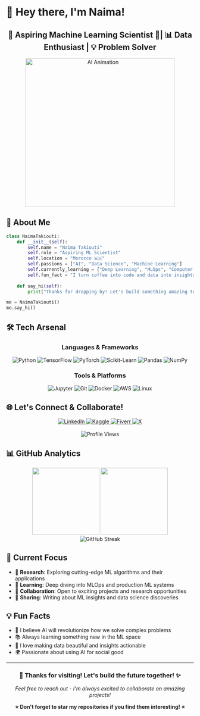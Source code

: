 # 🌟 Hey there, I'm Naima! 

<div align="center">
  <h2>🤖 Aspiring Machine Learning Scientist 🧠| 📊 Data Enthusiast | 💡 Problem Solver</h2>
  <img src="https://media3.giphy.com/media/RbDKaczqWovIugyJmW/200.gif?cid=790b7611rs7ehiume1k770z04jnkh93rx60t84i3n2wdq4rh&rid=200.gif&ct=g" alt="AI Animation" width="400" />
</div>

## 🚀 About Me

```python
class NaimaTakiouti:
    def __init__(self):
        self.name = "Naima Takiouti"
        self.role = "Aspiring ML Scientist"
        self.location = "Morocco 🇲🇦"
        self.passions = ["AI", "Data Science", "Machine Learning"]
        self.currently_learning = ["Deep Learning", "MLOps", "Computer Vision"]
        self.fun_fact = "I turn coffee into code and data into insights! ☕→💻"
    
    def say_hi(self):
        print("Thanks for dropping by! Let's build something amazing together 🌟")

me = NaimaTakiouti()
me.say_hi()
```

## 🛠️ Tech Arsenal

<div align="center">

### Languages & Frameworks
![Python](https://img.shields.io/badge/Python-3C3C3C?style=for-the-badge&logo=python&logoColor=FF6F3C)
![TensorFlow](https://img.shields.io/badge/TensorFlow-3C3C3C?style=for-the-badge&logo=tensorflow&logoColor=FF6F3C)
![PyTorch](https://img.shields.io/badge/PyTorch-3C3C3C?style=for-the-badge&logo=pytorch&logoColor=FF6F3C)
![Scikit-Learn](https://img.shields.io/badge/Scikit--Learn-3C3C3C?style=for-the-badge&logo=scikit-learn&logoColor=FF6F3C)
![Pandas](https://img.shields.io/badge/Pandas-3C3C3C?style=for-the-badge&logo=pandas&logoColor=FF6F3C)
![NumPy](https://img.shields.io/badge/NumPy-3C3C3C?style=for-the-badge&logo=numpy&logoColor=FF6F3C)

### Tools & Platforms
![Jupyter](https://img.shields.io/badge/Jupyter-3C3C3C?style=for-the-badge&logo=jupyter&logoColor=FF6F3C)
![Git](https://img.shields.io/badge/Git-3C3C3C?style=for-the-badge&logo=git&logoColor=FF6F3C)
![Docker](https://img.shields.io/badge/Docker-3C3C3C?style=for-the-badge&logo=docker&logoColor=FF6F3C)
![AWS](https://img.shields.io/badge/AWS-3C3C3C?style=for-the-badge&logo=amazonaws&logoColor=FF6F3C)
![Linux](https://img.shields.io/badge/Linux-3C3C3C?style=for-the-badge&logo=linux&logoColor=FF6F3C)

</div>

## 🌐 Let's Connect & Collaborate!

<div align="center">
  <a href="https://linkedin.com/in/naima-takiouti" target="_blank">
    <img src="https://img.shields.io/badge/LinkedIn-3C3C3C?style=for-the-badge&logo=linkedin&logoColor=FF6F3C" alt="LinkedIn"/>
  </a>
  <a href="https://kaggle.com/naimatakiouti" target="_blank">
    <img src="https://img.shields.io/badge/Kaggle-3C3C3C?style=for-the-badge&logo=kaggle&logoColor=FF6F3C" alt="Kaggle"/>
  </a>
  <a href="https://fiverr.com/your_fiverr_username" target="_blank">
    <img src="https://img.shields.io/badge/Fiverr-3C3C3C?style=for-the-badge&logo=fiverr&logoColor=FF6F3C" alt="Fiverr"/>
  </a>
  <a href="https://twitter.com/your_x_username" target="_blank">
    <img src="https://img.shields.io/badge/X-3C3C3C?style=for-the-badge&logo=x&logoColor=FF6F3C" alt="X"/>
  </a>
</div>

<br>

<div align="center">
  <img src="https://komarev.com/ghpvc/?username=naimataki&label=Profile%20Views&color=FF6F3C&style=for-the-badge" alt="Profile Views" />
</div>

## 📊 GitHub Analytics

<div align="center">
  <img height="180em" src="https://github-readme-stats.vercel.app/api?username=naimataki&show_icons=true&theme=dark&bg_color=3C3C3C&title_color=FF6F3C&text_color=FFFFFF&icon_color=FF6F3C&border_color=FF6F3C&hide_border=false"/>
  <img height="180em" src="https://github-readme-stats.vercel.app/api/top-langs/?username=naimataki&layout=compact&theme=dark&bg_color=3C3C3C&title_color=FF6F3C&text_color=FFFFFF&border_color=FF6F3C&hide_border=false"/>
</div>

<div align="center">
  <img src="https://github-readme-streak-stats.herokuapp.com?user=naimataki&theme=dark&background=3C3C3C&stroke=FF6F3C&ring=FF6F3C&fire=FF6F3C&currStreakLabel=FF6F3C&sideLabels=FFFFFF&currStreakNum=FF6F3C&dates=FFFFFF&sideNums=FF6F3C&border=FF6F3C" alt="GitHub Streak"/>
</div>

## 🎯 Current Focus

- 🔬 **Research**: Exploring cutting-edge ML algorithms and their applications
- 🌱 **Learning**: Deep diving into MLOps and production ML systems
- 🤝 **Collaboration**: Open to exciting projects and research opportunities
- 📝 **Sharing**: Writing about ML insights and data science discoveries

## 💡 Fun Facts

- 🧠 I believe AI will revolutionize how we solve complex problems
- 📚 Always learning something new in the ML space
- 🎨 I love making data beautiful and insights actionable
- 🌍 Passionate about using AI for social good

---

<div align="center">
  <h3>🚀 Thanks for visiting! Let's build the future together! ✨</h3>
  <p><em>Feel free to reach out - I'm always excited to collaborate on amazing projects!</em></p>
</div>

<div align="center">
  <b>⭐ Don't forget to star my repositories if you find them interesting! ⭐</b>
</div>
